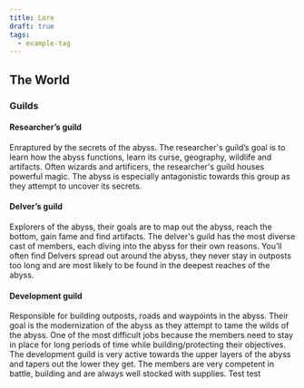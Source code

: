 ```yaml
---
title: Lore
draft: true
tags:
  - example-tag
---
```


## The World

### Guilds

#### Researcher’s guild

Enraptured by the secrets of the abyss. The researcher's guild’s goal is to learn how the abyss functions, learn its curse, geography, wildlife and artifacts. Often wizards and artificers, the researcher's guild houses powerful magic. The abyss is especially antagonistic towards this group as they attempt to uncover its secrets.

#### Delver’s guild

Explorers of the abyss, their goals are to map out the abyss, reach the bottom, gain fame and find artifacts. The delver's guild has the most diverse cast of members, each diving into the abyss for their own reasons. You’ll often find Delvers spread out around the abyss, they never stay in outposts too long and are most likely to be found in the deepest reaches of the abyss.

#### Development guild

Responsible for building outposts, roads and waypoints in the abyss. Their goal is the modernization of the abyss as they attempt to tame the wilds of the abyss. One of the most difficult jobs because the members need to stay in place for long periods of time while building/protecting their objectives. The development guild is very active towards the upper layers of the abyss and tapers out the lower they get. The members are very competent in battle, building and are always well stocked with supplies.
Test test